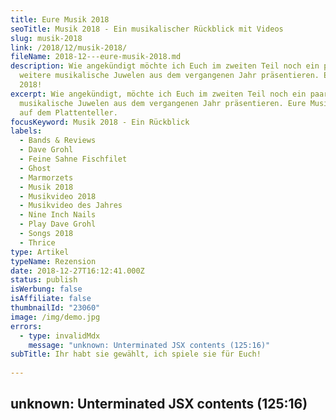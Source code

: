 ```yaml
---
title: Eure Musik 2018
seoTitle: Musik 2018 - Ein musikalischer Rückblick mit Videos
slug: musik-2018
link: /2018/12/musik-2018/
fileName: 2018-12---eure-musik-2018.md
description: Wie angekündigt möchte ich Euch im zweiten Teil noch ein paar
  weitere musikalische Juwelen aus dem vergangenen Jahr präsentieren. Eure Musik
  2018!
excerpt: Wie angekündigt, möchte ich Euch im zweiten Teil noch ein paar weitere
  musikalische Juwelen aus dem vergangenen Jahr präsentieren. Eure Musik 2018
  auf dem Plattenteller.
focusKeyword: Musik 2018 - Ein Rückblick
labels:
  - Bands & Reviews
  - Dave Grohl
  - Feine Sahne Fischfilet
  - Ghost
  - Marmorzets
  - Musik 2018
  - Musikvideo 2018
  - Musikvideo des Jahres
  - Nine Inch Nails
  - Play Dave Grohl
  - Songs 2018
  - Thrice
type: Artikel
typeName: Rezension
date: 2018-12-27T16:12:41.000Z
status: publish
isWerbung: false
isAffiliate: false
thumbnailId: "23060"
image: /img/demo.jpg
errors:
  - type: invalidMdx
    message: "unknown: Unterminated JSX contents (125:16)"
subTitle: Ihr habt sie gewählt, ich spiele sie für Euch!
  
---
```


## unknown: Unterminated JSX contents (125:16)

<!--
**Meine [10 Songs 2018](/2018/12/meine-10-songs-2018/) kennt Ihr ja schon. Wie
angekündigt, möchte ich Euch im zweiten Teil noch ein paar weitere musikalische
Juwelen aus dem vergangenen Jahr präsentieren. Ihr habt sie selbst ausgewählt.**

Wie ich Euch schon erzählt habe, ist es mir nicht unbedingt leicht gefallen, aus
meiner **"100 Alben aus 2018 Liste"** einen Bodensatz aus 10 Songs abzuschöpfen.
Zu den von mir ausgewählten und bevorzugten Alben und Songs kommen außerdem
natürlich noch viele weitere hinzu, die 2018 das Licht der Welt erblickt haben.
Um meinen Blick nicht auf die Fläche hinter dem musikalischen Tellerrand zu
beschränken, habe ich Euch nach Euren Favoriten gefragt.

![ | full](http://cardamonchai.com/wp-content/uploads/2018/12/tweet.png)

Auch, wenn ich es zunächst vorhatte, folgt dieser zweite Teil meines
musikalischen Jahresrückblicks keiner klaren Listenstruktur. Er ist vielmehr
eine kleine aber feine Sammlung an Tipps, die in den letzten Tagen bei mir
eingegangen sind. Ich wünsche Euch viel Spaß beim Konsumieren.

## Eure Songs des Jahres - welche waren es?

Ich habe mich mich nicht nur bei Twitter umgehört. So ziemlich allen, denen ich
in den letzten Tagen begegnet bin, habe ich die Frage nach dem Lieblingssong/der
Lieblingsplatte 2018 gestellt.

Der Song des Jahres meiner Bestie Caro ist ganz klar "The Grey" vom neuen Thrice
Album "Palms". Das kommt auf meiner 100 Alben Liste auch vor. Doch dazu im
fünften und sechsten Teil dieser Artikelserie mehr.

<iframe src="https://www.youtube.com/embed/CCowWugcmHQ" width="560" height="315" frameborder="0" allowfullscreen="allowfullscreen"></iframe>

Gerd fand klare Worte:

> "Mein Song des Jahres ist ganz klar 'Climb' vom Everlast Album 'Whitey Ford's
> House Of Pain'! Erdig, kernig, Everlast at his best. Like in the old days. Und
> dann der Text. Wäre ich ein Lyriker wäre ich stolz, wenn er von mir wäre..."

<iframe src="https://www.youtube.com/embed/GauBxzLVT5M" width="560" height="315" frameborder="0" allowfullscreen="allowfullscreen"></iframe>

Von meiner herzallerliebsten [Hoochi](http://www.hoochiswelt.de/) kamen gleich
drei Songs "Feierabend" vom Grossstadtgeflüster Album "Grossstadtgeflüster",
"Alles auf Rausch" vom Feine Sahne Fischfilet Kracher "Sturm &amp; Dreck"
(dieses Lieblingslied hat sie mit einigen von Euch gemeinsam, siehe weiter
unten) und "Zuhause" von Fynn Kliemanns Werk "Nie". Zu letzerem gibt es ein
ziemlich nettes Video. Für die Produktion hat Fynn nicht weniger als 43 Personen
tätowiert.

<iframe src="https://www.youtube.com/embed/9OPgbEWLtSM" width="560" height="315" frameborder="0" allowfullscreen="allowfullscreen"></iframe>

Nina von [The Anchored Vegan](https://anchoredvegan.wordpress.com/) hat sich für
"Wie Zuhause" vom Alligatoah Album "Schlaftabletten, Rotwein V" entschieden.

<iframe src="https://www.youtube.com/embed/nYJShuA9F84" width="560" height="315" frameborder="0" allowfullscreen="allowfullscreen"></iframe>

Peter hat erst ein bisschen rumgequängelt, weil ich ihm nichts vom geplanten
Artikel erzählt habe (sorry Peter ;-) ) und mir dann seine drei Liebings-Songs
des Jahres verraten: "Everything Connected" von der Jon Hopkins Platte
"Singularity", "All Directions" von der Son Lux Scheibe "Brighter Wounds", sowie
"Walking On Cursed Soil". Das Stück ist auf dem aktuellen Ancient Methods Album
"The Jericho Records" erschienen. Da wir mit Jon Hopkins eine Gemeinsamkeit in
der Musiksammlung haben, möchte ich an dieser Stelle gerne "Everything
Connected" anspielen.

<iframe src="https://www.youtube.com/embed/t-w-XSbVDsI" width="560" height="315" frameborder="0" allowfullscreen="allowfullscreen"></iframe>

Twitterer Sascha findet das im Januar erschienene Marmozets Album "Knowing What
You Know Know" ziemlich gut. Ich habe hier mal den Song "Major System Error" für
Euch als Video.

<iframe src="https://www.youtube.com/embed/s-Sh263ZhMc" width="560" height="315" frameborder="0" allowfullscreen="allowfullscreen"></iframe>

## Das Musikvideo des Jahres

Großer Beliebtheit erfreute sich auch die herausragende und bis zur perfekten
Präzision getimte Aufnahme von Dave Grohl. Der rund 23-minütige Titel "Play"
hätte es um ein Haar in meine 10 Songs 2018 Liste geschafft. Bei dem Stück Film,
das es dazu gibt, handelt es sich, das kann man ganz klar sagen und da wird mir
auch jede\*r recht geben, egal, welchen Musikgeschmack er/sie mit sich
spazierenträgt, um das Musikvideo des Jahres. Da gibt es keine Zweifel. Wer es
also bis jetzt nicht gesehen hat: Nehmt Euch die Zeit! Es lohnt sich wirklich
sehr!

<iframe id="davegrohljump" src="https://www.youtube.com/embed/e05H80-k0mY" width="560" height="315" frameborder="0" allowfullscreen="allowfullscreen"></iframe>

### The Prodigy kicken immer noch!

Eine Combo, die hier unbedingt noch erwähnt werden möchte, ist The Prodigy. Die
Jungs aus Großbritannien vereinte in den 1990ern Rocker und Raver und haut
seither laut auf den Putz. Mit ungebremster Kraft. Ich weiß gar nicht, wer mir
neulich schrieb "The Prodigy kicken immer noch!" - egal. Ich kann diesen Satz,
so wie er jetzt hier steht, unterschreiben. Keith Flint und seine Mannen haben
einen Platz in diesem Blog auf jeden Fall verdient. Hier sind sie mit "We live
forever" vom Album "No Tourists". Weil es so schön passt, weil ich mit dieser
Band auf der Bühne damals einige der besten Stunden überhaupt erlebt habe und
weil sie immer noch kicken!

<iframe src="https://www.youtube.com/embed/4RT0uHn8RUg" width="560" height="315" frameborder="0" allowfullscreen="allowfullscreen"></iframe>

An dieser Stelle möchte ich gerne einen Kommentar vom Schallplattenhändler
meines Vertrauens Martin einfügen:

> "Einen Song des Jahres habe ich so spontan nicht parat, auch beim Album tue
> ich mir schwer. 'Bu Bir Ruya' von Dirtmusic fand ich ziemlich gut. Die meist
> verkaufte Platte ist bei mir im Laden wohl 'Anthem of the Peaceful Army' von
> Greta Van Fleet. Einfach ist es für mich, das schlechteste Album des Jahres zu
> benennen: Sting &amp; Shaggy '44/876'".

Da hatte er dann auch gleich noch eine Geschichte von einem schaurigen
Konzertabend dazu auf Lager. Die erspare ich Euch jedoch und lege stattdessen
"The Crossing Border" von Dirtmusic für Euch auf.

<iframe src="https://www.youtube.com/embed/q5pI7caH2RM" width="560" height="315" frameborder="0" allowfullscreen="allowfullscreen"></iframe>

Insgesamt kamen nach dem oben gezeigten Tweet meinerseits ziemlich viele Stimmen
in meinem DM-Postfach an, die für das mit dem Grammy ausgezeichnete neue Ghost
Album "Prequelle" stimmten. Da kam mir die Idee, die von Euch favorisierten
Lieder mit einem meiner **"Songs des Jahres"**  ("God Break Down The Door" von
Nine Inch Nails") in eine Umfrage zu packen. Diese führte nach einem Tag zum
folgenden Ergebnis:

![songs-des-jahres | full](http://cardamonchai.com/wp-content/uploads/2018/12/ergebnis-twitter-umfrage.png)

## Hier kommen Eure Favoriten

Es ist nun also endlich soweit. Ihr habt sie gewählt. Hier kommen Eure
Favoriten! Platz 1 bis Platz 3 - viel Spaß damit!

![Dave Grohl - Foto: tobbo, Pixabay](http://cardamonchai.com/wp-content/uploads/2018/12/singers-554241_1280-520x371.jpg)

<ol>
    <li>
<h4>Feine Sahne Fischfilet "Alles Auf Rausch" vom Album "Sturm &amp; Dreck"
<iframe src="https://www.youtube.com/embed/0eKGL0h7VoE" width="560" height="315" frameborder="0" allowfullscreen="allowfullscreen"></iframe></h4>
</li>
    <li>
<h4>Ghost "Rats" vom Album "Prequelle"
<iframe src="https://www.youtube.com/embed/C_ijc7A5oAc" width="560" height="315" frameborder="0" allowfullscreen="allowfullscreen"></iframe></h4>
</li>
    <li>
<h4>Dave Grohl "Play" 
[

Dave durftet Ihr ja weiter oben bereits bewundern. Daher hier "nur" ein schönes
Lichtbild des Herrn. Wenn Ihr drauf klickt, landet Ihr wieder oben beim Video.

In Teil 3 und vier dieser Serie werde ich Euch unter anderem die Best-of-2018
Listen meiner beiden Lieblings-Konzertbegleiter präsentieren. Bleibt also dran.
Es bleibt auf alle Fälle musikalisch.

[Hier geht es zu Teil 3](/2018/12/valentins-11-alben-des-jahres-2018/)

<small>Danke an Pixabay-User [tobbo](https://pixabay.com/de/users/tobbo-620455/)
für das tolle Dave Grohl Foto!</small>

-->

  